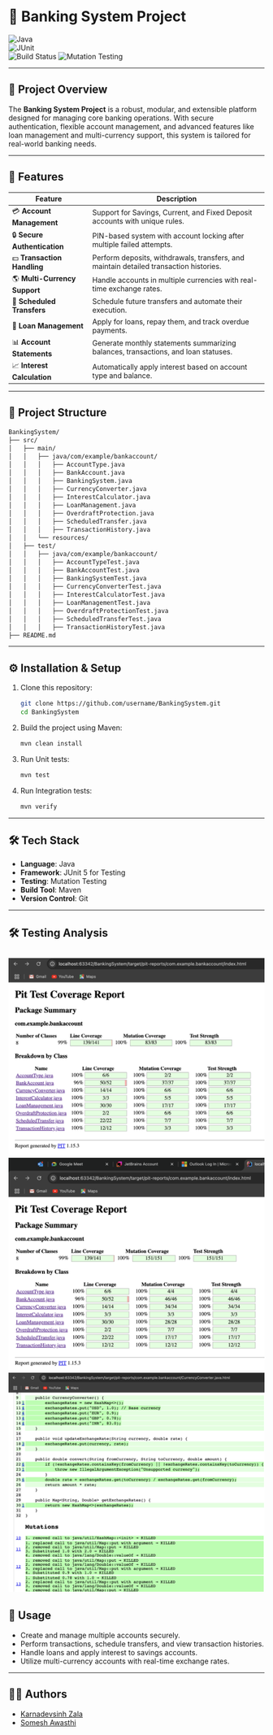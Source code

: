 
# 🏦 **Banking System Project**  

![Java](https://img.shields.io/badge/Java-ED8B00?style=for-the-badge&logo=java&logoColor=white)  
![JUnit](https://img.shields.io/badge/JUnit-25A162?style=for-the-badge&logo=JUnit5&logoColor=white)  
![Build Status](https://img.shields.io/badge/Build-Passing-brightgreen?style=for-the-badge)
![Mutation Testing](https://img.shields.io/badge/Mutation_Testing-Strongly_Killed-success?style=for-the-badge)

---

## 📖 **Project Overview**  

The **Banking System Project** is a robust, modular, and extensible platform designed for managing core banking operations. With secure authentication, flexible account management, and advanced features like loan management and multi-currency support, this system is tailored for real-world banking needs.  

---

## 🚀 **Features**

| **Feature**                      | **Description**                                                                                  |
|-----------------------------------|--------------------------------------------------------------------------------------------------|
| 💳 **Account Management**         | Support for Savings, Current, and Fixed Deposit accounts with unique rules.                     |
| 🔒 **Secure Authentication**      | PIN-based system with account locking after multiple failed attempts.                           |
| 💵 **Transaction Handling**       | Perform deposits, withdrawals, transfers, and maintain detailed transaction histories.           |
| 🌎 **Multi-Currency Support**     | Handle accounts in multiple currencies with real-time exchange rates.                           |
| 📅 **Scheduled Transfers**        | Schedule future transfers and automate their execution.                                         |
| 🏦 **Loan Management**            | Apply for loans, repay them, and track overdue payments.                                         |
| 📊 **Account Statements**         | Generate monthly statements summarizing balances, transactions, and loan statuses.              |
| 📈 **Interest Calculation**       | Automatically apply interest based on account type and balance.                                 |

---

## 📂 **Project Structure**

```plaintext
BankingSystem/
├── src/
│   ├── main/
│   │   ├── java/com/example/bankaccount/
│   │   │   ├── AccountType.java
│   │   │   ├── BankAccount.java
│   │   │   ├── BankingSystem.java
│   │   │   ├── CurrencyConverter.java
│   │   │   ├── InterestCalculator.java
│   │   │   ├── LoanManagement.java
│   │   │   ├── OverdraftProtection.java
│   │   │   ├── ScheduledTransfer.java
│   │   │   ├── TransactionHistory.java
│   │   └── resources/
│   ├── test/
│   │   ├── java/com/example/bankaccount/
│   │   │   ├── AccountTypeTest.java
│   │   │   ├── BankAccountTest.java
│   │   │   ├── BankingSystemTest.java
│   │   │   ├── CurrencyConverterTest.java
│   │   │   ├── InterestCalculatorTest.java
│   │   │   ├── LoanManagementTest.java
│   │   │   ├── OverdraftProtectionTest.java
│   │   │   ├── ScheduledTransferTest.java
│   │   │   ├── TransactionHistoryTest.java
├── README.md
```

---

## ⚙️ **Installation & Setup**

1. Clone this repository:
   ```bash
   git clone https://github.com/username/BankingSystem.git
   cd BankingSystem
   ```
2. Build the project using Maven:
   ```bash
   mvn clean install
   ```
3. Run Unit tests:
   ```bash
   mvn test
   ```
4. Run Integration tests:
   ```bash
   mvn verify
   ```
---

## 🛠️ **Tech Stack**

- **Language**: Java  
- **Framework**: JUnit 5 for Testing 
- **Testing**: Mutation Testing
- **Build Tool**: Maven  
- **Version Control**: Git

---
## 🛠️ **Testing Analysis**
![UnitTestImg.png](UnitTestImg.png)
![IntegrationTestImg.png](IntegrationTestImg.png)
![Coverage.png](Coverage.png)
---

## 🌟 **Usage**

- Create and manage multiple accounts securely.
- Perform transactions, schedule transfers, and view transaction histories.
- Handle loans and apply interest to savings accounts.
- Utilize multi-currency accounts with real-time exchange rates.

---

## 👩‍💻 **Authors**

- [Karnadevsinh Zala](https://github.com/Karnadevsinh)  
- [Somesh Awasthi](https://github.com/somesh-awasthi)


